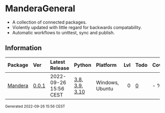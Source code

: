 # ManderaGeneral
 - A collection of connected packages.
 - Violently updated with little regard for backwards compatability.
 - Automatic workflows to unittest, sync and publish.

## Information
| Package                                       | Ver                                        | Latest Release        | Python                                                                                                                                                                                  | Platform        |   Lvl | Todo                                         | Cover   |
|:----------------------------------------------|:-------------------------------------------|:----------------------|:----------------------------------------------------------------------------------------------------------------------------------------------------------------------------------------|:----------------|------:|:---------------------------------------------|:--------|
| [Mandera](https://github.com/Mandera/Mandera) | [0.0.1](https://pypi.org/project/Mandera/) | 2022-09-26 15:56 CEST | [3.8](https://www.python.org/downloads/release/python-380/), [3.9](https://www.python.org/downloads/release/python-390/), [3.10](https://www.python.org/downloads/release/python-3100/) | Windows, Ubuntu |     0 | [0](https://github.com/Mandera/Mandera#Todo) | - %     |


<sup>
Generated 2022-09-26 15:56 CEST
</sup>
